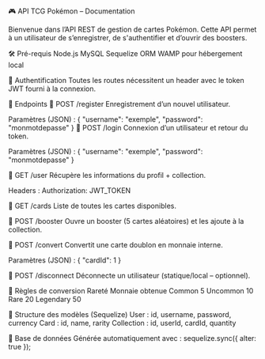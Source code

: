 🎮 API TCG Pokémon – Documentation

Bienvenue dans l’API REST de gestion de cartes Pokémon. Cette API permet à un utilisateur de s’enregistrer, de s'authentifier et d’ouvrir des boosters.

🛠️ Pré-requis
Node.js
MySQL
Sequelize ORM
WAMP pour hébergement local

🔐 Authentification
Toutes les routes nécessitent un header avec le token JWT fourni à la connexion.

📌 Endpoints
🔹 POST /register
Enregistrement d’un nouvel utilisateur.

Paramètres (JSON) :
{
  "username": "exemple",
  "password": "monmotdepasse"
}
🔹 POST /login
Connexion d’un utilisateur et retour du token.

Paramètres (JSON) :
{
  "username": "exemple",
  "password": "monmotdepasse"
}

🔹 GET /user
Récupère les informations du profil + collection.

Headers :
Authorization: JWT_TOKEN

🔹 GET /cards
Liste de toutes les cartes disponibles.

🔹 POST /booster
Ouvre un booster (5 cartes aléatoires) et les ajoute à la collection.

🔹 POST /convert
Convertit une carte doublon en monnaie interne.

Paramètres (JSON) :
{
  "cardId": 1
}

🔹 POST /disconnect
Déconnecte un utilisateur (statique/local – optionnel).

💸 Règles de conversion
Rareté	Monnaie obtenue
Common	5
Uncommon	10
Rare	20
Legendary	50

📁 Structure des modèles (Sequelize)
User : id, username, password, currency
Card : id, name, rarity
Collection : id, userId, cardId, quantity

🧱 Base de données
Générée automatiquement avec :
sequelize.sync({ alter: true });